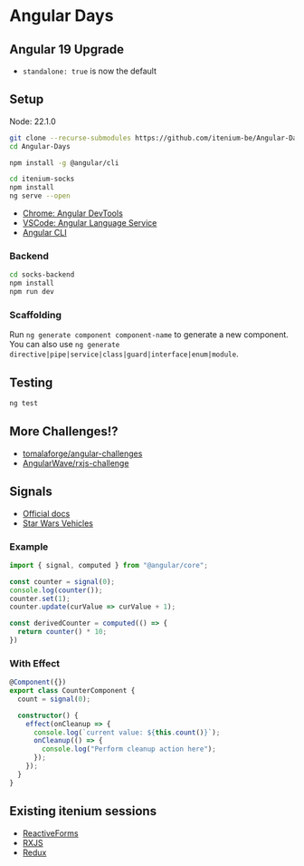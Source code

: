 Angular Days
============

## Angular 19 Upgrade

- `standalone: true` is now the default


## Setup

Node: 22.1.0

```sh
git clone --recurse-submodules https://github.com/itenium-be/Angular-Days
cd Angular-Days

npm install -g @angular/cli

cd itenium-socks
npm install
ng serve --open
```

- [Chrome: Angular DevTools](https://chrome.google.com/webstore/detail/angular-developer-tools/ienfalfjdbdpebioblfackkekamfmbnh)
- [VSCode: Angular Language Service](https://marketplace.visualstudio.com/items?itemName=Angular.ng-template)
- [Angular CLI](https://github.com/angular/angular-cli)


### Backend

```sh
cd socks-backend
npm install
npm run dev
```


### Scaffolding

Run `ng generate component component-name` to generate a new component. You can also use `ng generate directive|pipe|service|class|guard|interface|enum|module`.


## Testing

```sh
ng test
```


## More Challenges!?

- [tomalaforge/angular-challenges](https://github.com/tomalaforge/angular-challenges)
- [AngularWave/rxjs-challenge](https://github.com/AngularWave/rxjs-challenge)

## Signals

- [Official docs](https://angular.dev/guide/signals)
- [Star Wars Vehicles](https://github.com/DeborahK/Angular-Signals)

### Example

```ts
import { signal, computed } from "@angular/core";

const counter = signal(0);
console.log(counter());
counter.set(1);
counter.update(curValue => curValue + 1);

const derivedCounter = computed(() => {
  return counter() * 10;
})
```

### With Effect

```ts
@Component({})
export class CounterComponent {
  count = signal(0);

  constructor() {
    effect(onCleanup => {
      console.log(`current value: ${this.count()}`);
      onCleanup(() => {
        console.log("Perform cleanup action here");
      });
    });
  }
}
```


## Existing itenium sessions

- [ReactiveForms](https://github.com/itenium-be/angular-reactive-forms)
- [RXJS](https://github.com/itenium-be/RXJS)
- [Redux](https://github.com/itenium-be/Redux)
